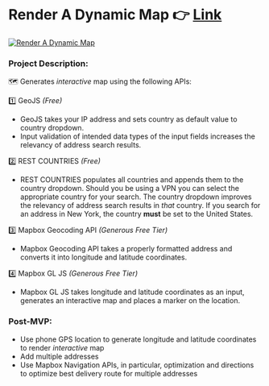 # Render A Dynamic Map 👉 [Link](https://wjb108.github.io/Mapbox-Dynamic-Map-API/)

[![Render A Dynamic Map](https://cdn.loom.com/sessions/thumbnails/a4f9f9f771cb4126be0564999a3f6f1d-with-play.gif)](https://www.loom.com/share/a4f9f9f771cb4126be0564999a3f6f1d "Render A Dynamic Map")

### Project Description: 

🗺️ Generates *interactive* map using the following APIs:

1️⃣ GeoJS *(Free)*
- GeoJS takes your IP address and sets country as default value to country dropdown.
- Input validation of intended data types of the input fields increases the relevancy of address search results.

2️⃣ REST COUNTRIES *(Free)* 
- REST COUNTRIES populates all countries and appends them to the country dropdown. Should you be using a VPN you can select the appropriate country for your search. The country dropdown improves the relevancy of address search results in *that* country. If you search for an address in New York, the country **must** be set to the United States. 

3️⃣ Mapbox Geocoding API *(Generous Free Tier)*
- Mapbox Geocoding API takes a properly formatted address and converts it into longitude and latitude coordinates. 

4️⃣ Mapbox GL JS *(Generous Free Tier)*
- Mapbox GL JS takes longitude and latitude coordinates as an input, generates an interactive map and places a marker on the location.

### Post-MVP: 
- Use phone GPS location to generate longitude and latitude coordinates to render *interactive* map
- Add multiple addresses 
- Use Mapbox Navigation APIs, in particular, optimization and directions to optimize best delivery route for multiple addresses
